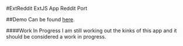 #ExtReddit
ExtJS App Reddit Port

##Demo
Can be found <a href="http://andrewweeks.hopto.org/Web/WorkSpace/ExtReddit/">here</a>.

####Work In Progress
I am still working out the kinks of this app and it should be considered a work in progress.
